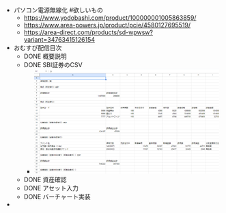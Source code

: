 - パソコン電源無線化 #欲しいもの
	- https://www.yodobashi.com/product/100000001005863859/
	- https://www.area-powers.jp/product/pcie/4580127695519/
	- https://area-direct.com/products/sd-wpwsw?variant=34763415126154
- おむすび配信目次
	- DONE 概要説明
	- DONE SBI証券のCSV
		- ![image.png](../assets/image_1718528045944_0.png)
	- DONE 資産確認
	- DONE アセット入力
	- DONE バーチャート実装
-